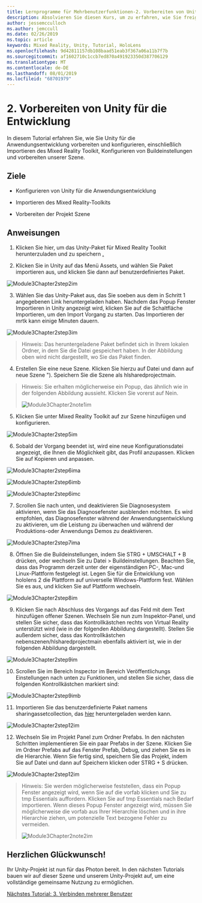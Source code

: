 ```yaml
---
title: Lernprogramme für Mehrbenutzerfunktionen-2. Vorbereiten von Unity für die Entwicklung
description: Absolvieren Sie diesen Kurs, um zu erfahren, wie Sie freigegebene Umgebungen mit mehreren Benutzern in einer hololens 2-Anwendung implementieren.
author: jessemcculloch
ms.author: jemccull
ms.date: 02/26/2019
ms.topic: article
keywords: Mixed Reality, Unity, Tutorial, HoloLens
ms.openlocfilehash: 9d42811157db108baad51eab3f367a06a11b7f7b
ms.sourcegitcommit: af1602710c1ccb7ed870a491923350d387706129
ms.translationtype: MT
ms.contentlocale: de-DE
ms.lasthandoff: 08/01/2019
ms.locfileid: "68701979"
---
```

# <a name="2-getting-unity-ready-for-development"></a>2. Vorbereiten von Unity für die Entwicklung 


In diesem Tutorial erfahren Sie, wie Sie Unity für die Anwendungsentwicklung vorbereiten und konfigurieren, einschließlich Importieren des Mixed Reality Toolkit, Konfigurieren von Buildeinstellungen und vorbereiten unserer Szene.

## <a name="objectives"></a>Ziele

- Konfigurieren von Unity für die Anwendungsentwicklung

- Importieren des Mixed Reality-Toolkits

- Vorbereiten der Projekt Szene

## <a name="instructions"></a>Anweisungen

1. Klicken Sie hier, um das Unity-Paket für Mixed Reality Toolkit herunterzuladen und zu speichern [.](https://github.com/microsoft/MixedRealityToolkit-Unity/releases/download/v2.0.0-RC2.1/Microsoft.MixedReality.Toolkit.Unity.Foundation-v2.0.0-RC2.1.unitypackage)

2. Klicken Sie in Unity auf das Menü Assets, und wählen Sie Paket importieren aus, und klicken Sie dann auf benutzerdefiniertes Paket.

![Module3Chapter2step2im](images/module3chapter2step2im.PNG)

3. Wählen Sie das Unity-Paket aus, das Sie soeben aus dem in Schritt 1 angegebenen Link heruntergeladen haben. Nachdem das Popup Fenster Importieren in Unity angezeigt wird, klicken Sie auf die Schaltfläche Importieren, um den Import Vorgang zu starten. Das Importieren der mrtk kann einige Minuten dauern.

![Module3Chapter2step3im](images/module3chapter2step3im.PNG)

> Hinweis: Das heruntergeladene Paket befindet sich in Ihrem lokalen Ordner, in dem Sie die Datei gespeichert haben. In der Abbildung oben wird nicht dargestellt, wo Sie das Paket finden.

4. Erstellen Sie eine neue Szene. Klicken Sie hierzu auf Datei und dann auf neue Szene "). Speichern Sie die Szene als hlsharedprojectmain.

> Hinweis: Sie erhalten möglicherweise ein Popup, das ähnlich wie in der folgenden Abbildung aussieht. Klicken Sie vorerst auf Nein.
>
> ![Module3Chapter2note1im](images/module3chapter2note1im.PNG)

5. Klicken Sie unter Mixed Reality Toolkit auf zur Szene hinzufügen und konfigurieren.

![Module3Chapter2step5im](images/module3chapter2step5im.PNG)

6. Sobald der Vorgang beendet ist, wird eine neue Konfigurationsdatei angezeigt, die Ihnen die Möglichkeit gibt, das Profil anzupassen. Klicken Sie auf Kopieren und anpassen.

![Module3Chapter2step6ima](images/module3chapter2step6ima.PNG)

![Module3Chapter2step6imb](images/module3chapter2step6imb.PNG)

![Module3Chapter2step6imc](images/module3chapter2step6imc.PNG)

7. Scrollen Sie nach unten, und deaktivieren Sie Diagnosesystem aktivieren, wenn Sie das Diagnosefenster ausblenden möchten. Es wird empfohlen, das Diagnosefenster während der Anwendungsentwicklung zu aktivieren, um die Leistung zu überwachen und während der Produktions-oder Anwendungs Demos zu deaktivieren. 

![Module3Chapter2step7ima](images/module3chapter2step7ima.PNG)

8. Öffnen Sie die Buildeinstellungen, indem Sie STRG + UMSCHALT + B drücken, oder wechseln Sie zu Datei > Buildeinstellungen. Beachten Sie, dass das Programm derzeit unter der eigenständigen PC-, Mac-und Linux-Plattform festgelegt ist. Legen Sie für die Entwicklung von hololens 2 die Plattform auf universelle Windows-Plattform fest. Wählen Sie es aus, und klicken Sie auf Plattform wechseln.

![Module3Chapter2step8im](images/module3chapter2step8im.PNG)

9. Klicken Sie nach Abschluss des Vorgangs auf das Feld mit dem Text hinzufügen offener Szenen. Wechseln Sie nun zum Inspektor-Panel, und stellen Sie sicher, dass das Kontrollkästchen rechts von Virtual Reality unterstützt wird (wie in der folgenden Abbildung dargestellt). Stellen Sie außerdem sicher, dass das Kontrollkästchen nebenszenen/hlsharedprojectmain ebenfalls aktiviert ist, wie in der folgenden Abbildung dargestellt.

![Module3Chapter2step9im](images/module3chapter2step9im.PNG)

10. Scrollen Sie im Bereich Inspector im Bereich Veröffentlichungs Einstellungen nach unten zu Funktionen, und stellen Sie sicher, dass die folgenden Kontrollkästchen markiert sind:

![Module3Chapter2step9imb](images/module3chapter2step9imb.PNG)

11. Importieren Sie das benutzerdefinierte Paket namens sharingassetcollection, das [hier](https://github.com/microsoft/MixedRealityLearning/releases/tag/development) heruntergeladen werden kann.

![Module3Chapter2step12im](images/module3chapter2step11im.PNG)

12. Wechseln Sie im Projekt Panel zum Ordner Prefabs. In den nächsten Schritten implementieren Sie ein paar Prefabs in der Szene. Klicken Sie im Ordner Prefabs auf das Fenster Prefab, Debug, und ziehen Sie es in die Hierarchie. Wenn Sie fertig sind, speichern Sie das Projekt, indem Sie auf Datei und dann auf Speichern klicken oder STRG + S drücken.

![Module3Chapter2step12im](images/module3chapter2step12im.PNG)

   > Hinweis: Sie werden möglicherweise feststellen, dass ein Popup Fenster angezeigt wird, wenn Sie auf die vorfab klicken und Sie zu tmp Essentials auffordern. Klicken Sie auf tmp Essentials nach Bedarf importieren. Wenn dieses Popup Fenster angezeigt wird, müssen Sie möglicherweise die vorfab aus Ihrer Hierarchie löschen und in ihre Hierarchie ziehen, um potenzielle Text bezogene Fehler zu vermeiden.
   >
>![Module3Chapter2note2im](images/module3chapter2note2im.PNG)


## <a name="congratulations"></a>Herzlichen Glückwunsch!

Ihr Unity-Projekt ist nun für das Photon bereit. In den nächsten Tutorials bauen wir auf dieser Szene und unserem Unity-Projekt auf, um eine vollständige gemeinsame Nutzung zu ermöglichen.

[Nächstes Tutorial: 3. Verbinden mehrerer Benutzer](mrlearning-sharing(photon)-ch3.md)

